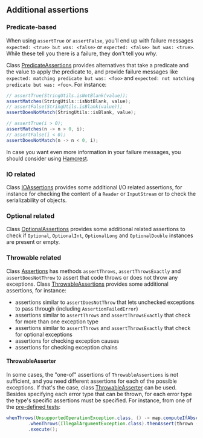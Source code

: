 <head>
  <title>Additional assertions</title>
</head>

## Additional assertions

### Predicate-based

When using `assertTrue` or `assertFalse`, you'll end up with failure messages `expected: <true> but was: <false>` or `expected: <false> but was: <true>`. While these tell you there is a failure, they don't tell you _why_.

Class [PredicateAssertions](apidocs/com/github/robtimus/junit/support/PredicateAssertions.html) provides alternatives that take a predicate and the value to apply the predicate to, and provide failure messages like `expected: matching predicate but was: <foo>` and `expected: not matching predicate but was: <foo>`. For instance:

```java
// assertTrue(StringUtils.isNotBlank(value));
assertMatches(StringUtils::isNotBlank, value);
// assertFalse(StringUtils.isBlank(value));
assertDoesNotMatch(StringUtils::isBlank, value);

// assertTrue(i > 0);
assertMatches(n -> n > 0, i);
// assertFalse(i < 0);
assertDoesNotMatch(n -> n < 0, i);
```

In case you want even more information in your failure messages, you should consider using [Hamcrest](https://hamcrest.org/JavaHamcrest/).

### IO related

Class [IOAssertions](apidocs/com/github/robtimus/junit/support/IOAssertions.html) provides some additional I/O related assertions, for instance for checking the content of a `Reader` or `InputStream` or to check the serializability of objects.

### Optional related

Class [OptionalAssertions](apidocs/com/github/robtimus/junit/support/OptionalAssertions.html) provides some additional related assertions to check if `Optional`, `OptionalInt`, `OptionalLong` and `OptionalDouble` instances are present or empty.

### Throwable related

Class [Assertions](https://junit.org/junit5/docs/current/api/org.junit.jupiter.api/org/junit/jupiter/api/Assertions.html) has methods `assertThrows`, `assertThrowsExactly` and `assertDoesNotThrow` to assert that code throws or does not throw any exceptions. Class [ThrowableAssertions](apidocs/com/github/robtimus/junit/support/ThrowableAssertions.html) provides some additional assertions, for instance:

* assertions similar to `assertDoesNotThrow` that lets unchecked exceptions to pass through (including `AssertionFailedError`)
* assertions similar to `assertThrows` and `assertThrowsExactly` that check for more than one exception type
* assertions similar to `assertThrows` and `assertThrowsExactly` that check for optional exceptions
* assertions for checking exception causes
* assertions for checking exception chains

#### ThrowableAsserter

In some cases, the "one-of" assertions of `ThrowableAssertions` is not sufficient, and you need different assertions for each of the possible exceptions. If that's the case, class [ThrowableAsserter](apidocs/com/github/robtimus/junit/support/ThrowableAsserter.html) can be used. Besides specifying each error type that can be thrown, for each error type the type's specific assertions must be specified. For instance, from one of the [pre-defined tests](pre-defined-tests.html):

```java
whenThrows(UnsupportedOperationException.class, () -> map.computeIfAbsent(key, function)).thenAssertNothing()
        .whenThrows(IllegalArgumentException.class).thenAssert(thrown -> assertSame(exception, thrown))
        .execute();
```
